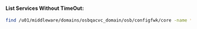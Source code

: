 #### List Services Without TimeOut:
```sh
find /u01/middleware/domains/osbqacvc_domain/osb/configfwk/core -name *.biz | xargs grep -i "timeout>0“
```
